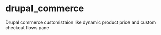 # drupal_commerce
Drupal commerce customistaion like dynamic product price and custom checkout flows pane
